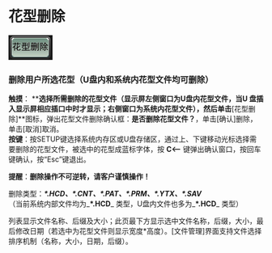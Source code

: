 # 花型删除

![](../.gitbook/assets/b5.PNG)

### 删除用户所选花型（U盘内和系统内花型文件均可删除）

**触摸**： ****选择所需删除的花型文件（显示屏左侧窗口为U盘内花型文件，当U 盘插入显示屏相应插口中时才显示；右侧窗口为系统内花型文件），然后单击**\[花型删除\]**图标，弹出花型文件删除确认框：**是否删除花型文件？**，单击\[确认\]删除，单击\[取消\]取消。  
**按键**：按SETUP键选择系统内存区或U盘存储区，通过上、下键移动光标选择需要删除的花型文件，被选中的花型成蓝标字体，按 **C&lt;—** 键弹出确认窗口，按回车键确认，按“Esc”键退出。

**提醒**：**删除操作不可逆转，请客户谨慎操作！**

删除类型：_**\*.HCD、\*.CNT、\*.PAT、\*.PRM、\*.YTX、\*.SAV**_   
（当前系统内部文件均为_**\*.HCD**_ 类型，U盘内文件也多为_**\*.HCD**_ 类型）

列表显示文件名称、后缀及大小；此页最下方显示选中文件名称，后缀，大小，最后修改日期（若选中为花型文件则显示宽度\*高度）。\[文件管理\]界面支持文件选择排序机制（名称，大小，日期，后缀）。

